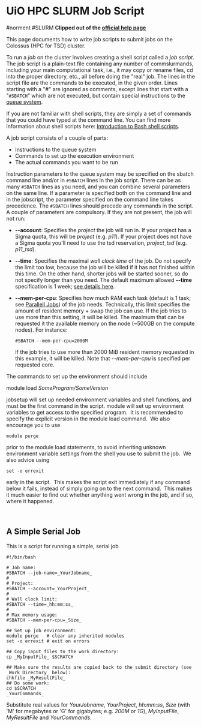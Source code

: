 # UiO HPC SLURM Job Script 
#norment #SLURM
**Clipped out of the [official help page](https://www.uio.no/english/services/it/research/sensitive-data/help/hpc/job-scripts.html)**

This page documents how to write job scripts to submit jobs on the Colossus (HPC for TSD) cluster.

To run a *job* on the cluster involves creating a shell script called a *job script*. The job script is a plain-text file containing any number of commslurmands, including your main computational task, i.e., it may copy or rename files, cd into the proper directory, etc., all before doing the "real" job. The lines in the script file are the commands to be executed, in the given order. Lines starting with a "#" are ignored as comments, except lines that start with a "`#SBATCH`" which are not executed, but contain special instructions to the [queue system](https://www.uio.no/english/services/it/research/sensitive-data/help/hpc/queue-system.html).

If you are not familiar with shell scripts, they are simply a set of commands that you could have typed at the command line. You can find more information about shell scripts here: [Introduction to Bash shell scripts](http://www.linuxconfig.org/Bash_scripting_Tutorial).

A job script consists of a couple of parts:

-   Instructions to the queue system
-   Commands to set up the execution environment
-   The actual commands you want to be run

Instruction parameters to the queue system may be specified on the sbatch command line and/or in `#SBATCH` lines in the job script. There can be as many `#SBATCH` lines as you need, and you can combine several parameters on the same line. If a parameter is specified both on the command line and in the jobscript, the parameter specified on the command line takes precedence. The `#SBATCH` lines should precede any commands in the script. A couple of parameters are compulsory. If they are not present, the job will not run:

-   **\--account**: Specifies the *project* the job will run in. If your project has a Sigma quota, this will be *project* (e.g. *p11*). If your project does not have a Sigma quota you'll need to use the tsd reservation, *project\_tsd* (e.g. *p11\_tsd*).
-   **\--time**: Specifies the maximal *wall clock time* of the job. Do not specify the limit too low, because the job will be killed if it has not finished within this time. On the other hand, shorter jobs will be started sooner, so do not specify longer than you need. The default maximum allowed **\--time** specification is 1 week; [see details here](https://www.uio.no/english/services/it/research/sensitive-data/help/hpc/queue-system.html#toc5).
-   **\--mem-per-cpu**: Specifies how much RAM each task (default is 1 task; see [Parallell Jobs](https://www.uio.no/english/services/it/research/sensitive-data/help/hpc/job-scripts.html#Parallel_Jobs)) of the job needs. Technically, this limit specifies the amount of resident memory + swap the job can use. If the job tries to use more than this setting, it will be killed. The maximum that can be requested it the available memory on the node (~500GB on the compute nodes). For instance:
    
    `#SBATCH --mem-per-cpu=2000M`
    
    If the job tries to use more than 2000 MiB resident memory requested in this example, it will be killed. Note that *\--mem-per-cpu* is specified per requested core.
    

The commands to set up the environment should include

module load *SomeProgram/SomeVersion*

jobsetup will set up needed environment variables and shell functions, and must be the first command in the script. module will set up environment variables to get access to the specified program.  It is recommended to specify the explicit version in the module load command.  We also encourage you to use

`module purge`

prior to the module load statements, to avoid inheriting unknown environment variable settings from the shell you use to submit the job.  We also advice using

`set -o errexit`

early in the script.  This makes the script exit immediately if any command below it fails, instead of simply going on to the next command.  This makes it much easier to find out whether anything went wrong in the job, and if so, where it happened.

 

## A Simple Serial Job

This is a script for running a simple, serial job

```
#!/bin/bash

# Job name:
#SBATCH --job-name=_YourJobname_
#
# Project:
#SBATCH --account=_YourProject_
#
# Wall clock limit:
#SBATCH --time=_hh:mm:ss_
#
# Max memory usage:
#SBATCH --mem-per-cpu=_Size_

## Set up job environment:
module purge   # clear any inherited modules
set -o errexit # exit on errors

## Copy input files to the work directory:
cp _MyInputFile_ $SCRATCH

## Make sure the results are copied back to the submit directory (see _Work Directory_ below):
chkfile _MyResultFile_ 
## Do some work:
cd $SCRATCH
_YourCommands_
```

Substitute real values for _YourJobname_, _YourProject_, _hh:mm:ss_, _Size_ (with 'M' for megabytes or 'G' for gigabytes; e.g. _200M_ or _1G_), _MyInputFile_, _MyResultFile_ and _YourCommands_.

